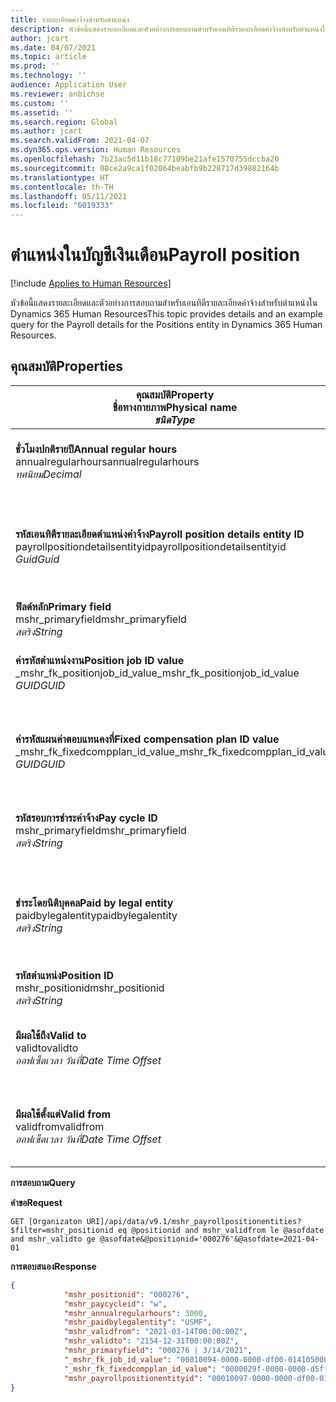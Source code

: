 ```yaml
---
title: รายละเอียดค่าจ้างสำหรับตำแหน่ง
description: หัวข้อนี้แสดงรายละเอียดและตัวอย่างการสอบถามสำหรับเอนทิตีรายละเอียดค่าจ้างสำหรับตำแหน่งใน Dynamics 365 Human Resources
author: jcart
ms.date: 04/07/2021
ms.topic: article
ms.prod: ''
ms.technology: ''
audience: Application User
ms.reviewer: anbichse
ms.custom: ''
ms.assetid: ''
ms.search.region: Global
ms.author: jcart
ms.search.validFrom: 2021-04-07
ms.dyn365.ops.version: Human Resources
ms.openlocfilehash: 7b23ac5d11b18c77109be21afe1570755dccba20
ms.sourcegitcommit: 08ce2a9ca1f02064beabfb9b228717d39882164b
ms.translationtype: HT
ms.contentlocale: th-TH
ms.lasthandoff: 05/11/2021
ms.locfileid: "6019333"
---
```

# <a name="payroll-position"></a><span data-ttu-id="0d620-103">ตําแหน่งในบัญชีเงินเดือน</span><span class="sxs-lookup"><span data-stu-id="0d620-103">Payroll position</span></span>

[!include [Applies to Human Resources](../includes/applies-to-hr.md)]

<span data-ttu-id="0d620-104">หัวข้อนี้แสดงรายละเอียดและตัวอย่างการสอบถามสำหรับเอนทิตีรายละเอียดค่าจ้างสำหรับตำแหน่งใน Dynamics 365 Human Resources</span><span class="sxs-lookup"><span data-stu-id="0d620-104">This topic provides details and an example query for the Payroll details for the Positions entity in Dynamics 365 Human Resources.</span></span>

## <a name="properties"></a><span data-ttu-id="0d620-105">คุณสมบัติ</span><span class="sxs-lookup"><span data-stu-id="0d620-105">Properties</span></span>

| <span data-ttu-id="0d620-106">คุณสมบัติ</span><span class="sxs-lookup"><span data-stu-id="0d620-106">Property</span></span><br><span data-ttu-id="0d620-107">**ชื่อทางกายภาพ**</span><span class="sxs-lookup"><span data-stu-id="0d620-107">**Physical name**</span></span><br><span data-ttu-id="0d620-108">**_ชนิด_**</span><span class="sxs-lookup"><span data-stu-id="0d620-108">**_Type_**</span></span> | <span data-ttu-id="0d620-109">ใช้</span><span class="sxs-lookup"><span data-stu-id="0d620-109">Use</span></span> | <span data-ttu-id="0d620-110">คำอธิบาย</span><span class="sxs-lookup"><span data-stu-id="0d620-110">Description</span></span> |
| --- | --- | --- |
| <span data-ttu-id="0d620-111">**ชั่วโมงปกติรายปี**</span><span class="sxs-lookup"><span data-stu-id="0d620-111">**Annual regular hours**</span></span><br><span data-ttu-id="0d620-112">annualregularhours</span><span class="sxs-lookup"><span data-stu-id="0d620-112">annualregularhours</span></span><br><span data-ttu-id="0d620-113">*ทศนิยม*</span><span class="sxs-lookup"><span data-stu-id="0d620-113">*Decimal*</span></span> | <span data-ttu-id="0d620-114">อ่านอย่างเดียว</span><span class="sxs-lookup"><span data-stu-id="0d620-114">Read-only</span></span><br><span data-ttu-id="0d620-115">ต้องระบุ</span><span class="sxs-lookup"><span data-stu-id="0d620-115">Required</span></span> | <span data-ttu-id="0d620-116">ชั่วโมงปกติรายปีที่กําหนดไว้ในตําแหน่ง</span><span class="sxs-lookup"><span data-stu-id="0d620-116">Annual regular hours defined on the position.</span></span>  |
| <span data-ttu-id="0d620-117">**รหัสเอนทิตีรายละเอียดตำแหน่งค่าจ้าง**</span><span class="sxs-lookup"><span data-stu-id="0d620-117">**Payroll position details entity ID**</span></span><br><span data-ttu-id="0d620-118">payrollpositiondetailsentityid</span><span class="sxs-lookup"><span data-stu-id="0d620-118">payrollpositiondetailsentityid</span></span><br><span data-ttu-id="0d620-119">*Guid*</span><span class="sxs-lookup"><span data-stu-id="0d620-119">*Guid*</span></span> | <span data-ttu-id="0d620-120">ต้องระบุ</span><span class="sxs-lookup"><span data-stu-id="0d620-120">Required</span></span><br><span data-ttu-id="0d620-121">ระบบถูกสร้างขึ้น</span><span class="sxs-lookup"><span data-stu-id="0d620-121">System generated.</span></span> | <span data-ttu-id="0d620-122">ค่า GUID ที่ระบบสร้างขึ้นเพื่อระบุถึงตำแหน่งเฉพาะ</span><span class="sxs-lookup"><span data-stu-id="0d620-122">A system-generated GUID value to uniquely identify the position.</span></span>  |
| <span data-ttu-id="0d620-123">**ฟิลด์หลัก**</span><span class="sxs-lookup"><span data-stu-id="0d620-123">**Primary field**</span></span><br><span data-ttu-id="0d620-124">mshr_primaryfield</span><span class="sxs-lookup"><span data-stu-id="0d620-124">mshr_primaryfield</span></span><br><span data-ttu-id="0d620-125">*สตริง*</span><span class="sxs-lookup"><span data-stu-id="0d620-125">*String*</span></span> | <span data-ttu-id="0d620-126">ต้องระบุ</span><span class="sxs-lookup"><span data-stu-id="0d620-126">Required</span></span><br><span data-ttu-id="0d620-127">ระบบสร้างขึ้น</span><span class="sxs-lookup"><span data-stu-id="0d620-127">System generated</span></span> |  |
| <span data-ttu-id="0d620-128">**ค่ารหัสตําแหน่งงาน**</span><span class="sxs-lookup"><span data-stu-id="0d620-128">**Position job ID value**</span></span><br><span data-ttu-id="0d620-129">_mshr_fk_positionjob_id_value</span><span class="sxs-lookup"><span data-stu-id="0d620-129">_mshr_fk_positionjob_id_value</span></span><br><span data-ttu-id="0d620-130">*GUID*</span><span class="sxs-lookup"><span data-stu-id="0d620-130">*GUID*</span></span> | <span data-ttu-id="0d620-131">อ่านอย่างเดียว</span><span class="sxs-lookup"><span data-stu-id="0d620-131">Read-only</span></span><br><span data-ttu-id="0d620-132">ต้องระบุ</span><span class="sxs-lookup"><span data-stu-id="0d620-132">Required</span></span><br><span data-ttu-id="0d620-133">คีย์นอก:mshr_PayrollPositionJobEntity:mshr_payrollpositionjobentity</span><span class="sxs-lookup"><span data-stu-id="0d620-133">Foreign key:mshr_PayrollPositionJobEntity of the mshr_payrollpositionjobentity</span></span> |<span data-ttu-id="0d620-134">รหัสของงานที่เชื่อมโยงกับตำแหน่ง</span><span class="sxs-lookup"><span data-stu-id="0d620-134">The ID of the job associated with the position.</span></span>|
| <span data-ttu-id="0d620-135">**ค่ารหัสแผนค่าตอบแทนคงที่**</span><span class="sxs-lookup"><span data-stu-id="0d620-135">**Fixed compensation plan ID value**</span></span><br><span data-ttu-id="0d620-136">_mshr_fk_fixedcompplan_id_value</span><span class="sxs-lookup"><span data-stu-id="0d620-136">_mshr_fk_fixedcompplan_id_value</span></span><br><span data-ttu-id="0d620-137">*GUID*</span><span class="sxs-lookup"><span data-stu-id="0d620-137">*GUID*</span></span> | <span data-ttu-id="0d620-138">อ่านอย่างเดียว</span><span class="sxs-lookup"><span data-stu-id="0d620-138">Read-only</span></span><br><span data-ttu-id="0d620-139">ต้องระบุ</span><span class="sxs-lookup"><span data-stu-id="0d620-139">Required</span></span><br><span data-ttu-id="0d620-140">คีย์นอก: mshr_FixedCompPlan_id of mshr_payrollfixedcompensationplanentity</span><span class="sxs-lookup"><span data-stu-id="0d620-140">Foreign key: mshr_FixedCompPlan_id of mshr_payrollfixedcompensationplanentity</span></span>  | <span data-ttu-id="0d620-141">รหัสของแผนค่าตอบแทนคงที่ที่เชื่อมโยงกับตำแหน่ง</span><span class="sxs-lookup"><span data-stu-id="0d620-141">The ID of the fixed compensation plan associated with the position.</span></span> |
| <span data-ttu-id="0d620-142">**รหัสรอบการชำระค่าจ้าง**</span><span class="sxs-lookup"><span data-stu-id="0d620-142">**Pay cycle ID**</span></span><br><span data-ttu-id="0d620-143">mshr_primaryfield</span><span class="sxs-lookup"><span data-stu-id="0d620-143">mshr_primaryfield</span></span><br><span data-ttu-id="0d620-144">*สตริง*</span><span class="sxs-lookup"><span data-stu-id="0d620-144">*String*</span></span> | <span data-ttu-id="0d620-145">อ่านอย่างเดียว</span><span class="sxs-lookup"><span data-stu-id="0d620-145">Read-only</span></span><br><span data-ttu-id="0d620-146">ต้องระบุ</span><span class="sxs-lookup"><span data-stu-id="0d620-146">Required</span></span> | <span data-ttu-id="0d620-147">วงจรการค่าจ้างที่กําหนดไว้ในตําแหน่ง</span><span class="sxs-lookup"><span data-stu-id="0d620-147">The pay cycle defined on the position.</span></span> |
| <span data-ttu-id="0d620-148">**ชำระโดยนิติบุคคล**</span><span class="sxs-lookup"><span data-stu-id="0d620-148">**Paid by legal entity**</span></span><br><span data-ttu-id="0d620-149">paidbylegalentity</span><span class="sxs-lookup"><span data-stu-id="0d620-149">paidbylegalentity</span></span><br><span data-ttu-id="0d620-150">*สตริง*</span><span class="sxs-lookup"><span data-stu-id="0d620-150">*String*</span></span> | <span data-ttu-id="0d620-151">อ่านอย่างเดียว</span><span class="sxs-lookup"><span data-stu-id="0d620-151">Read-only</span></span><br><span data-ttu-id="0d620-152">ต้องระบุ</span><span class="sxs-lookup"><span data-stu-id="0d620-152">Required</span></span> | <span data-ttu-id="0d620-153">นิติบุคคลที่กําหนดตามตําแหน่งที่รับผิดชอบการชำระเงิน</span><span class="sxs-lookup"><span data-stu-id="0d620-153">The legal entity defined on the positoin responsible for issuing payment.</span></span> |
| <span data-ttu-id="0d620-154">**รหัสตำแหน่ง**</span><span class="sxs-lookup"><span data-stu-id="0d620-154">**Position ID**</span></span><br><span data-ttu-id="0d620-155">mshr_positionid</span><span class="sxs-lookup"><span data-stu-id="0d620-155">mshr_positionid</span></span><br><span data-ttu-id="0d620-156">*สตริง*</span><span class="sxs-lookup"><span data-stu-id="0d620-156">*String*</span></span> | <span data-ttu-id="0d620-157">อ่านอย่างเดียว</span><span class="sxs-lookup"><span data-stu-id="0d620-157">Read-only</span></span><br><span data-ttu-id="0d620-158">ต้องระบุ</span><span class="sxs-lookup"><span data-stu-id="0d620-158">Required</span></span> | <span data-ttu-id="0d620-159">รหัสของตำแหน่ง</span><span class="sxs-lookup"><span data-stu-id="0d620-159">The ID of the position.</span></span> |
| <span data-ttu-id="0d620-160">**มีผลใช้ถึง**</span><span class="sxs-lookup"><span data-stu-id="0d620-160">**Valid to**</span></span><br><span data-ttu-id="0d620-161">validto</span><span class="sxs-lookup"><span data-stu-id="0d620-161">validto</span></span><br><span data-ttu-id="0d620-162">*ออฟเซ็ตเวลา วันที่*</span><span class="sxs-lookup"><span data-stu-id="0d620-162">*Date Time Offset*</span></span> | <span data-ttu-id="0d620-163">อ่านอย่างเดียว</span><span class="sxs-lookup"><span data-stu-id="0d620-163">Read-only</span></span><br><span data-ttu-id="0d620-164">ต้องระบุ</span><span class="sxs-lookup"><span data-stu-id="0d620-164">Required</span></span> |<span data-ttu-id="0d620-165">วันที่เริ่มต้นการมีผลบังคับใช้ของรายละเอียดตําแหน่ง</span><span class="sxs-lookup"><span data-stu-id="0d620-165">The date the position details are valid from.</span></span>  |
| <span data-ttu-id="0d620-166">**มีผลใช้ตั้งแต่**</span><span class="sxs-lookup"><span data-stu-id="0d620-166">**Valid from**</span></span><br><span data-ttu-id="0d620-167">validfrom</span><span class="sxs-lookup"><span data-stu-id="0d620-167">validfrom</span></span><br><span data-ttu-id="0d620-168">*ออฟเซ็ตเวลา วันที่*</span><span class="sxs-lookup"><span data-stu-id="0d620-168">*Date Time Offset*</span></span> | <span data-ttu-id="0d620-169">อ่านอย่างเดียว</span><span class="sxs-lookup"><span data-stu-id="0d620-169">Read-only</span></span><br><span data-ttu-id="0d620-170">ต้องระบุ</span><span class="sxs-lookup"><span data-stu-id="0d620-170">Required</span></span> |<span data-ttu-id="0d620-171">วันที่สิ้นสุดการมีผลบังคับใช้ของรายละเอียดตําแหน่ง</span><span class="sxs-lookup"><span data-stu-id="0d620-171">The date the position details are valid to.</span></span>  |

<span data-ttu-id="0d620-172">**การสอบถาม**</span><span class="sxs-lookup"><span data-stu-id="0d620-172">**Query**</span></span>

<span data-ttu-id="0d620-173">**คำขอ**</span><span class="sxs-lookup"><span data-stu-id="0d620-173">**Request**</span></span>

```http
GET [Organizaton URI]/api/data/v9.1/mshr_payrollpositionentities?$filter=mshr_positionid eq @positionid and mshr_validfrom le @asofdate and mshr_validto ge @asofdate&@positionid='000276'&@asofdate=2021-04-01
```

<span data-ttu-id="0d620-174">**การตอบสนอง**</span><span class="sxs-lookup"><span data-stu-id="0d620-174">**Response**</span></span>

```json
{
            "mshr_positionid": "000276",
            "mshr_paycycleid": "w",
            "mshr_annualregularhours": 3000,
            "mshr_paidbylegalentity": "USMF",
            "mshr_validfrom": "2021-03-14T00:00:00Z",
            "mshr_validto": "2154-12-31T00:00:00Z",
            "mshr_primaryfield": "000276 | 3/14/2021",
            "_mshr_fk_job_id_value": "00010094-0000-0000-df00-014105000000",
            "_mshr_fk_fixedcompplan_id_value": "0000029f-0000-0000-d5ff-004105000000",
            "mshr_payrollpositionentityid": "00010097-0000-0000-df00-014105000000"
}
```
